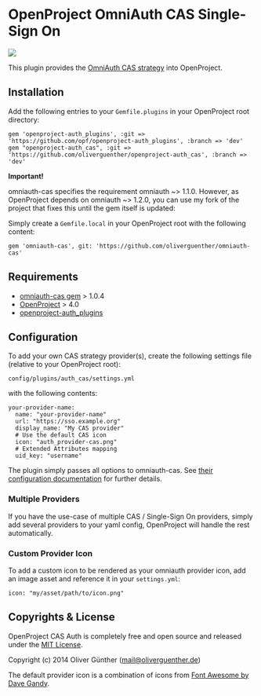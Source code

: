 # OpenProject OmniAuth CAS Single-Sign On
![](https://github.com/oliverguenther/openproject-auth_cas/blob/dev/app/assets/images/auth_provider-cas.png)

This plugin provides the [OmniAuth CAS strategy](https://github.com/dlindahl/omniauth-cas) into OpenProject.

## Installation

Add the following entries to your `Gemfile.plugins` in your OpenProject root directory:

	gem 'openproject-auth_plugins', :git => 'https://github.com/opf/openproject-auth_plugins', :branch => 'dev'
	gem "openproject-auth_cas", :git => 'https://github.com/oliverguenther/openproject-auth_cas', :branch => 'dev'


**Important!**

omniauth-cas specifies the requirement omniauth ~> 1.1.0. However, as OpenProject depends on omniauth ~> 1.2.0, you can use my fork of the project that fixes this until the gem itself is updated:

Simply create a ``Gemfile.local`` in your OpenProject root with the following content:

	gem 'omniauth-cas', git: 'https://github.com/oliverguenther/omniauth-cas'
	
## Requirements

* [omniauth-cas gem](https://github.com/dlindahl/omniauth-cas) > 1.0.4
* [OpenProject](http://openproject.org) > 4.0
* [openproject-auth_plugins](https://github.com/opf/openproject-auth_plugins)


## Configuration

To add your own CAS strategy provider(s), create the following settings file (relative to your OpenProject root):

	config/plugins/auth_cas/settings.yml
	
with the following contents:

	your-provider-name:
	  name: "your-provider-name"
	  url: "https://sso.example.org"
	  display_name: "My CAS provider"
	  # Use the default CAS icon
	  icon: "auth_provider-cas.png"
	  # Extended Attributes mapping
	  uid_key: "username"

The plugin simply passes all options to omniauth-cas. See [their configuration documentation](https://github.com/dlindahl/omniauth-cas#configuration-options) for further details.

### Multiple Providers

If you have the use-case of multiple CAS / Single-Sign On providers, simply add several providers to your yaml config, OpenProject will handle the rest automatically.

	  
### Custom Provider Icon

To add a custom icon to be rendered as your omniauth provider icon, add an image asset and reference it in your `settings.yml`:

	icon: "my/asset/path/to/icon.png"
	

## Copyrights & License
OpenProject CAS Auth is completely free and open source and released under the [MIT License](https://github.com/oliverguenther/openproject-auth_cas/blob/dev/LICENSE).

Copyright (c) 2014 Oliver Günther (mail@oliverguenther.de)

The default provider icon is a combination of icons from [Font Awesome by Dave Gandy](http://fontawesome.io).
